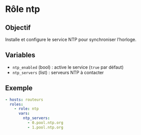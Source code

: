 # Rôle ntp

## Objectif
Installe et configure le service NTP pour synchroniser l’horloge.

## Variables
- `ntp_enabled` (bool) : active le service (`true` par défaut)
- `ntp_servers` (list) : serveurs NTP à contacter

## Exemple
```yaml
- hosts: routeurs
  roles:
    - role: ntp
      vars:
        ntp_servers:
          - 0.pool.ntp.org
          - 1.pool.ntp.org
```
